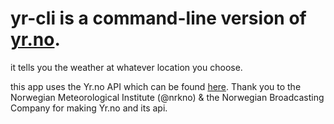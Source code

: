 # yr-cli is a command-line version of [yr.no](https://yr.no/en).
it tells you the weather at whatever location you choose.

this app uses the Yr.no API which can be found [here](https://developer.yr.no).
Thank you to the Norwegian Meteorological Institute (@nrkno) & the Norwegian Broadcasting Company for making Yr.no and its api.
